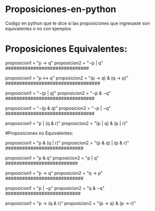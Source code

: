 # Proposiciones-en-python
Codigo en python que te dice si las proposiciones que ingresaste son equivalentes o no con ejemplos 

# Proposiciones Equivalentes:

proposicion1 = "p -> q"
proposicion2 = "¬p | q"
##############################

proposicion1 = "p <-> q"
proposicion2 = "(p -> q) & (q -> p)"
##################################

proposicion1 = "¬(p | q)"
proposicion2 = "¬p & ¬q"
################################

proposicion1 = "¬(p & q)"
proposicion2 = "¬p | ¬q"
################################

proposicion1 = "p | (q & r)"
proposicion2 = "(p | q) & (p | r)"


#Proposiciones no Equivalentes:

proposicion1 = "p & (q | r)"
proposicion2 = "(p & q) | (p & r)"
############################

proposicion1 = "p & q"
proposicion2 = "p | q"
##########################

proposicion1 = "p -> q"
proposicion2 = "q -> p"
############################

proposicion1 = "p | ¬p"
proposicion2 = "q & ¬q"
###########################

proposicion1 = "p -> (q & r)"
proposicion2 = "(p -> q) & (p -> r)"
